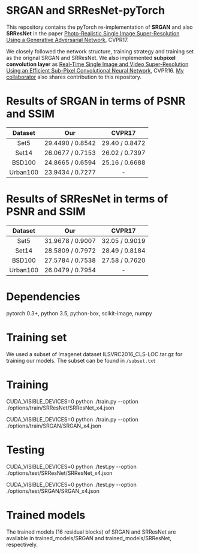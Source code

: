 # SRGAN and SRResNet-pyTorch

This repository contains the pyTorch re-implementation of <strong>SRGAN</strong> and also <strong>SRResNet</strong> in the paper <a href="https://arxiv.org/abs/1609.04802">Photo-Realistic Single Image Super-Resolution Using a Generative Adversarial Network</a>, CVPR17. 

We closely followed the network structure, training strategy and training set as the orignal SRGAN and SRResNet. We also implemented <strong>subpixel convolution layer</strong> as <a href="https://arxiv.org/abs/1609.05158">Real-Time Single Image and Video Super-Resolution Using an Efficient Sub-Pixel Convolutional Neural Network</a>, CVPR16. <a href="https://github.com/waihokwok">My collaborator</a> also shares contribution to this repository.

# Results of SRGAN in terms of PSNR and SSIM
</ul>
<table>
<thead>
<tr>
<th align="center">Dataset</th>
<th align="center">Our</th>
<th align="center">CVPR17</th>
</tr>
</thead>
<tbody>
<tr>
<td align="center">Set5</td>
<td align="center">29.4490 / 0.8542</td>
<td align="center">29.40 / 0.8472</td>
</tr>
<tr>
<td align="center">Set14</td>
<td align="center">26.0677 / 0.7153</td>
<td align="center">26.02 / 0.7397</td>
</tr>
<tr>
<td align="center">BSD100</td>
<td align="center">24.8665 / 0.6594</td>
<td align="center">25.16 / 0.6688</td>
</tr>
<tr>
<td align="center">Urban100</td>
<td align="center">23.9434 / 0.7277</td>
<td align="center">-</td>
</tr>  
</tbody></table>

# Results of SRResNet in terms of PSNR and SSIM
</ul>
<table>
<thead>
<tr>
<th align="center">Dataset</th>
<th align="center">Our</th>
<th align="center">CVPR17</th>
</tr>
</thead>
<tbody>
<tr>
<td align="center">Set5</td>
<td align="center">31.9678 / 0.9007</td>
<td align="center">32.05 / 0.9019</td>
</tr>
<tr>
<td align="center">Set14</td>
<td align="center">28.5809 / 0.7972</td>
<td align="center">28.49 / 0.8184</td>
</tr>
<tr>
<td align="center">BSD100</td>
<td align="center">27.5784 / 0.7538</td>
<td align="center">27.58 / 0.7620</td>
</tr>
<tr>
<td align="center">Urban100</td>
<td align="center">26.0479 / 0.7954</td>
<td align="center">-</td>
</tr>  
</tbody></table>

# Dependencies
pytorch 0.3+, python 3.5, python-box, scikit-image, numpy

# Training set
We used a subset of Imagenet dataset ILSVRC2016_CLS-LOC.tar.gz for training our models. The subset can be found in <code>/subset.txt</code> 

# Training
CUDA_VISIBLE_DEVICES=0 python ./train.py --option ./options/train/SRResNet/SRResNet_x4.json

CUDA_VISIBLE_DEVICES=0 python ./train.py --option ./options/train/SRGAN/SRGAN_x4.json

# Testing
CUDA_VISIBLE_DEVICES=0 python ./test.py --option ./options/test/SRResNet/SRResNet_x4.json

CUDA_VISIBLE_DEVICES=0 python ./test.py --option ./options/test/SRGAN/SRGAN_x4.json

# Trained models
The trained models (16 residual blocks) of SRGAN and SRResNet are available in </code>trained_models/SRGAN</code> and </code>trained_models/SRResNet</code>, respectively.

